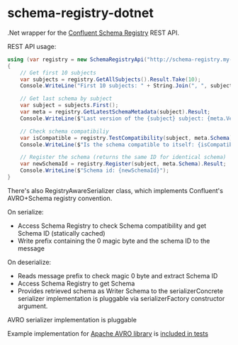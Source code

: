 # schema-registry-dotnet

<!---
[![Build status](https://ci.appveyor.com/api/projects/status/iw1d99tqhchpdtks/branch/master?svg=true)](https://ci.appveyor.com/project/jakobz/schema-registry-dotnet/branch/master)
-->
.Net wrapper for the [Confluent Schema Registry](http://docs.confluent.io/1.0.1/schema-registry/docs/index.html) REST API.

REST API usage:
```c#
using (var registry = new SchemaRegistryApi("http://schema-registry.my-company.com"))
{
    // Get first 10 subjects
    var subjects = registry.GetAllSubjects().Result.Take(10);
    Console.WriteLine("First 10 subjects: " + String.Join(", ", subjects));

    // Get last schema by subject
    var subject = subjects.First();
    var meta = registry.GetLatestSchemaMetadata(subject).Result;
    Console.WriteLine($"Last version of the {subject} subject: {meta.Version}");

    // Check schema compatibiliy
    var isCompatible = registry.TestCompatibility(subject, meta.Schema).Result;
    Console.WriteLine($"Is the schema compatible to itself: {isCompatible}");

    // Register the schema (returns the same ID for identical schema)
    var newSchemaId = registry.Register(subject, meta.Schema).Result;
    Console.WriteLine($"Schema id: {newSchemaId}");
}
```

There's also RegistryAwareSerializer<T> class, which implements Confluent's AVRO+Schema registry convention.
  
On serialize: 
- Access Schema Registry to check Schema compatibility and get Schema ID (statically cached)
- Write prefix containing the 0 magic byte and the schema ID to the message

On deserialize:
- Reads message prefix to check magic 0 byte and extract Schema ID
- Access Schema Registry to get Schema
- Provides retrieved schema as Writer Schema to the serializerConcrete serializer implementation is pluggable via serializerFactory constructor argument.

AVRO serializer implementation is pluggable

Example implementation for [Apache AVRO library](https://www.nuget.org/packages/Apache.Avro/) is [included in tests](https://github.com/jakobz/schema-registry-dotnet/blob/master/SchemaRegistry.Tests/Serialization/AvroSerializerFactory.cs)
